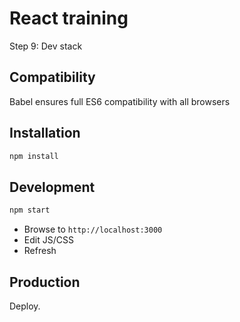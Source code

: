 # React training

Step 9: Dev stack

## Compatibility

Babel ensures full ES6 compatibility with all browsers

## Installation

```sh
npm install
```

## Development

```sh
npm start
```

* Browse to ``http://localhost:3000``
* Edit JS/CSS
* Refresh

## Production

Deploy.
